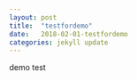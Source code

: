 ```yaml
---
layout: post
title:  "testfordemo"
date:   2018-02-01-testfordemo
categories: jekyll update
---
```

demo test